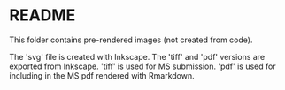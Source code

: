 # README

This folder contains pre-rendered images (not created from code).

The 'svg'
file is created with Inkscape. The 'tiff' and 'pdf' versions are exported
from Inkscape. 'tiff' is used for MS submission. 'pdf' is used for including
in the MS pdf rendered with Rmarkdown.
